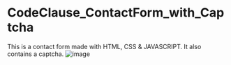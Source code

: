 # CodeClause_ContactForm_with_Captcha
This is a contact form made with HTML, CSS & JAVASCRIPT. It also contains a captcha.
![image](https://github.com/Upasanay/CodeClause_ContactForm_with_Captcha/assets/101192110/c18fcc5d-ac3e-4157-9d2c-46904e197a35)
